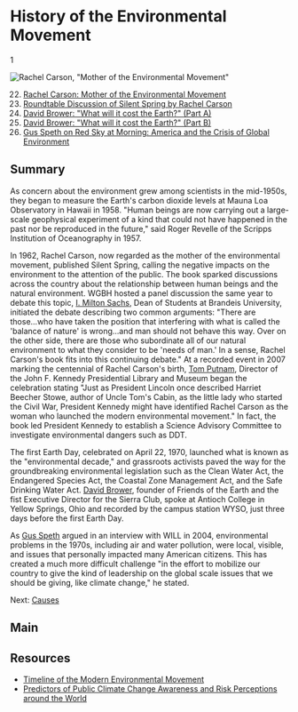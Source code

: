 # History of the Environmental Movement

1

![Rachel Carson, "Mother of the Environmental Movement"](https://s3.amazonaws.com/americanarchive.org/exhibits/ClimateChange_Section6_History.jpg "Rachel Carson, 'Mother of the Environmental Movement'")

22.	[Rachel Carson: Mother of the Environmental Movement](/catalog/cpb-aacip_15-jq0sq8qr1w)
23.	[Roundtable Discussion of Silent Spring by Rachel Carson](/catalog/cpb-aacip_15-4947dkg7)
24.	[David Brower: "What will it cost the Earth?" (Part A)](/catalog/cpb-aacip_27-9673ng8v)
25.	[David Brower: "What will it cost the Earth?" (Part B)](/catalog/cpb-aacip_27-59q2c26d)
26.	[Gus Speth on Red Sky at Morning: America and the Crisis of Global Environment](/catalog/cpb-aacip_16-4j09w0978j)


## Summary

As concern about the environment grew among scientists in the mid-1950s, they began to measure the Earth's carbon dioxide levels at Mauna Loa Observatory in Hawaii in 1958. "Human beings are now carrying out a large-scale geophysical experiment of a kind that could not have happened in the past nor be reproduced in the future," said Roger Revelle of the Scripps Institution of Oceanography in 1957. 

In 1962, Rachel Carson, now regarded as the mother of the environmental movement, published Silent Spring, calling the negative impacts on the environment to the attention of the public. The book sparked discussions across the country about the relationship between human beings and the natural environment. WGBH hosted a panel discussion the same year to debate this topic, [I. Milton Sachs](/catalog/cpb-aacip_15-4947dkg7), Dean of Students at Brandeis University, initiated the debate describing two common arguments: "There are those...who have taken the position that interfering with what is called the 'balance of nature' is wrong...and man should not behave this way. Over on the other side, there are those who subordinate all of our natural environment to what they consider to be 'needs of man.' In a sense, Rachel Carson's book fits into this continuing debate."  At a recorded event in 2007 marking the centennial of Rachel Carson's birth, [Tom Putnam](/catalog/cpb-aacip_15-jq0sq8qr1w), Director of the John F. Kennedy Presidential Library and Museum began the celebration stating "Just as President Lincoln once described Harriet Beecher Stowe, author of Uncle Tom's Cabin, as the little lady who started the Civil War, President Kennedy might have identified Rachel Carson as the woman who launched the modern environmental movement." In fact, the book led President Kennedy to establish a Science Advisory Committee to investigate environmental dangers such as DDT.

The first Earth Day, celebrated on April 22, 1970, launched what is known as the "environmental decade," and grassroots activists paved the way for the groundbreaking environmental legislation such as the Clean Water Act, the Endangered Species Act, the Coastal Zone Management Act, and the Safe Drinking Water Act. [David Brower](/catalog/cpb-aacip_27-9673ng8v), founder of Friends of the Earth and the fist Executive Director for the Sierra Club, spoke at Antioch College in Yellow Springs, Ohio and recorded by the campus station WYSO, just three days before the first Earth Day.

As [Gus Speth](/catalog/cpb-aacip_16-4j09w0978j) argued in an interview with WILL in 2004, environmental problems in the 1970s, including air and water pollution, were local, visible, and issues that personally impacted many American citizens. This has created a much more difficult challenge "in the effort to mobilize our country to give the kind of leadership on the global scale issues that we should be giving, like climate change," he stated.


Next: [Causes](causes)

## Main

## Resources

- [Timeline of the Modern Environmental Movement](http://www.pbs.org/wgbh/americanexperience/features/timeline/earthdays/)
- [Predictors of Public Climate Change Awareness and Risk Perceptions around the World](http://www.nature.com/nclimate/journal/vaop/ncurrent/full/nclimate2728.html)



